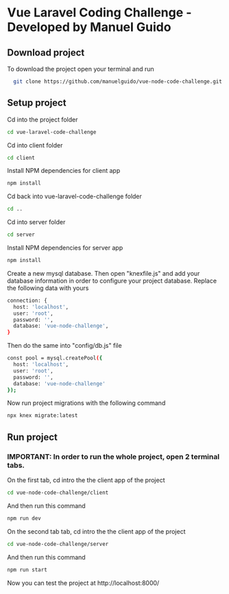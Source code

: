 
# Vue Laravel Coding Challenge - Developed by Manuel Guido

## Download project

To download the project open your terminal and run

```bash
  git clone https://github.com/manuelguido/vue-node-code-challenge.git
```

## Setup project

Cd into the project folder

```bash
cd vue-laravel-code-challenge
```

Cd into client folder

```bash
cd client
```

Install NPM dependencies for client app

```bash
npm install
```

Cd back into vue-laravel-code-challenge folder

```bash
cd ..
```

Cd into server folder

```bash
cd server
```

Install NPM dependencies for server app

```bash
npm install
```

Create a new mysql database. Then open "knexfile.js" and add your database information in order to configure your project database.
Replace the following data with yours

```bash
connection: {
  host: 'localhost',
  user: 'root',
  password: '',
  database: 'vue-node-challenge',
}
```

Then do the same into "config/db.js" file

```bash
const pool = mysql.createPool({
  host: 'localhost',
  user: 'root',
  password: '',
  database: 'vue-node-challenge'
});
```

Now run project migrations with the following command

```bash
npx knex migrate:latest
```

## Run project

### IMPORTANT: In order to run the whole project, open 2 terminal tabs.

On the first tab, cd intro the the client app of the project

```bash
cd vue-node-code-challenge/client
```

And then run this command

```bash
npm run dev
```

On the second tab tab, cd intro the the client app of the project

```bash
cd vue-node-code-challenge/server
```

And then run this command

```bash
npm run start
```

Now you can test the project at http://localhost:8000/
